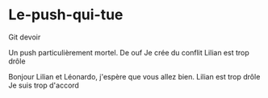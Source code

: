 # Le-push-qui-tue
Git devoir

Un push particulièrement mortel.
De ouf
Je crée du conflit
Lilian est trop drôle



Bonjour Lilian et Léonardo, j'espère que vous allez bien.
Lilian est trop drôle
Je suis trop d'accord
